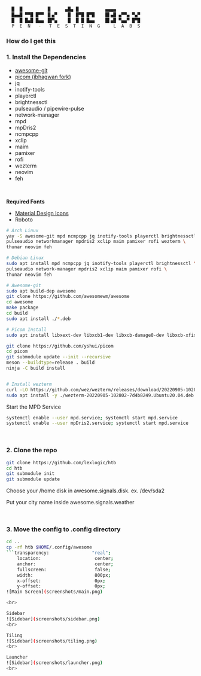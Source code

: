 ```bash
  █  █         ▐▌     ▄█▄ █          ▄▄▄▄
  █▄▄█ ▀▀█ █▀▀ ▐▌▄▀    █  █▀█ █▀█    █▌▄█ ▄▀▀▄ ▀▄▀
  █  █ █▄█ █▄▄ ▐█▀▄    █  █ █ █▄▄    █▌▄█ ▀▄▄▀ █▀█
  P  E  N   -   T  E  S  T  I  N  G     L  A  B  S
```


### How do I get this

### 1. Install the Dependencies
  
  - [awesome-git](https://aur.archlinux.org/packages/awesome-git)
  - [picom (ibhagwan fork)](https://github.com/ibhagwan/picom)
  - jq
  - inotify-tools
  - playerctl
  - brightnessctl
  - pulseaudio / pipewire-pulse
  - network-manager
  - mpd
  - mpDris2
  - ncmpcpp
  - xclip
  - maim
  - pamixer
  - rofi
  - wezterm
  - neovim
  - feh

<br>

**Required Fonts**

- [Material Design Icons](https://materialdesignicons.com/)
- Roboto

```sh
# Arch Linux
yay -S awesome-git mpd ncmpcpp jq inotify-tools playerctl brightnessctl \
pulseaudio networkmanager mpdris2 xclip maim pamixer rofi wezterm \
thunar neovim feh
```

```sh
# Debian Linux
sudo apt install mpd ncmpcpp jq inotify-tools playerctl brightnessctl \
pulseaudio network-manager mpdris2 xclip maim pamixer rofi \
thunar neovim feh

# Awesome-git
sudo apt build-dep awesome
git clone https://github.com/awesomewm/awesome
cd awesome
make package
cd build
sudo apt install ./*.deb

# Picom Install
sudo apt install libxext-dev libxcb1-dev libxcb-damage0-dev libxcb-xfixes0-dev libxcb-shape0-dev libxcb-render-util0-dev libxcb-render0-dev libxcb-randr0-dev libxcb-composite0-dev libxcb-image0-dev libxcb-present-dev libxcb-xinerama0-dev libxcb-glx0-dev libpixman-1-dev libdbus-1-dev libconfig-dev libgl1-mesa-dev libpcre2-dev libpcre3-dev libevdev-dev uthash-dev libev-dev libx11-xcb-dev meson

git clone https://github.com/yshui/picom
cd picom
git submodule update --init --recursive
meson --buildtype=release . build
ninja -C build install


# Install wezterm
curl -LO https://github.com/wez/wezterm/releases/download/20220905-102802-7d4b8249/wezterm-20220905-102802-7d4b8249.Ubuntu20.04.deb
sudo apt install -y ./wezterm-20220905-102802-7d4b8249.Ubuntu20.04.deb
```

Start the MPD Service

```sh
systemctl enable --user mpd.service; systemctl start mpd.service
systemctl enable --user mpDris2.service; systemctl start mpd.service
```

<br>

### 2. Clone the repo

```sh
git clone https://github.com/lexlogic/htb
cd htb
git submodule init
git submodule update
```

Choose your /home disk in awesome.signals.disk. ex. /dev/sda2

Put your city name inside awesome.signals.weather


<br>

### 3. Move the config to .config directory

```sh
cd ..
cp -rf htb $HOME/.config/awesome
```transparency:                "real";
    location:                    center;
    anchor:                      center;
    fullscreen:                  false;
    width:                       800px;
    x-offset:                    0px;
    y-offset:                    0px;
![Main Screen](screenshots/main.png)

<br>

Sidebar
![Sidebar](screenshots/sidebar.png)
<br>

Tiling
![Sidebar](screenshots/tiling.png)
<br>

Launcher
![Sidebar](screenshots/launcher.png)
<br>